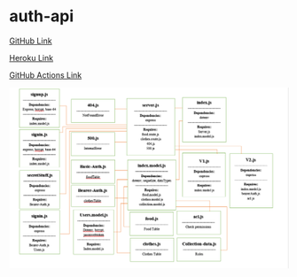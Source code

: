 # auth-api

[GitHub Link](https://github.com/Ahmad-Tayseer/auth-api)

[Heroku Link](https://ahmad-auth-api.herokuapp.com/)

[GitHub Actions Link](https://github.com/Ahmad-Tayseer/auth-api/actions)

![](./Screenshot_14.png)
